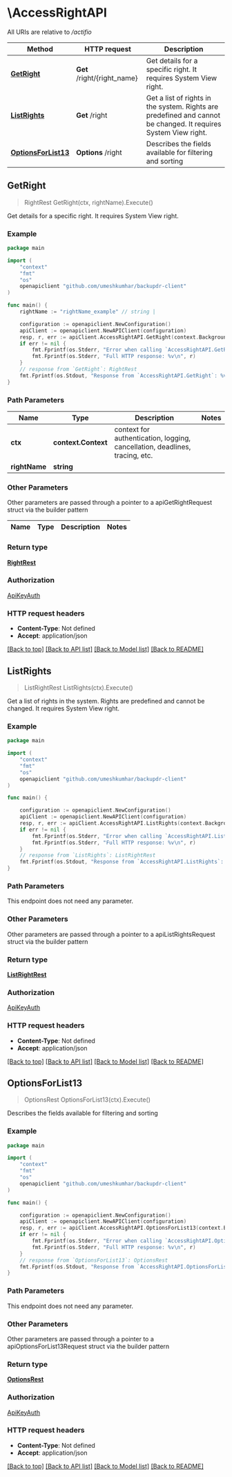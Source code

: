 # \AccessRightAPI

All URIs are relative to */actifio*

Method | HTTP request | Description
------------- | ------------- | -------------
[**GetRight**](AccessRightAPI.md#GetRight) | **Get** /right/{right_name} | Get details for a specific right. It requires System View right.
[**ListRights**](AccessRightAPI.md#ListRights) | **Get** /right | Get a list of rights in the system. Rights are predefined and cannot be changed. It requires System View right.
[**OptionsForList13**](AccessRightAPI.md#OptionsForList13) | **Options** /right | Describes the fields available for filtering and sorting



## GetRight

> RightRest GetRight(ctx, rightName).Execute()

Get details for a specific right. It requires System View right.

### Example

```go
package main

import (
	"context"
	"fmt"
	"os"
	openapiclient "github.com/umeshkumhar/backupdr-client"
)

func main() {
	rightName := "rightName_example" // string | 

	configuration := openapiclient.NewConfiguration()
	apiClient := openapiclient.NewAPIClient(configuration)
	resp, r, err := apiClient.AccessRightAPI.GetRight(context.Background(), rightName).Execute()
	if err != nil {
		fmt.Fprintf(os.Stderr, "Error when calling `AccessRightAPI.GetRight``: %v\n", err)
		fmt.Fprintf(os.Stderr, "Full HTTP response: %v\n", r)
	}
	// response from `GetRight`: RightRest
	fmt.Fprintf(os.Stdout, "Response from `AccessRightAPI.GetRight`: %v\n", resp)
}
```

### Path Parameters


Name | Type | Description  | Notes
------------- | ------------- | ------------- | -------------
**ctx** | **context.Context** | context for authentication, logging, cancellation, deadlines, tracing, etc.
**rightName** | **string** |  | 

### Other Parameters

Other parameters are passed through a pointer to a apiGetRightRequest struct via the builder pattern


Name | Type | Description  | Notes
------------- | ------------- | ------------- | -------------


### Return type

[**RightRest**](RightRest.md)

### Authorization

[ApiKeyAuth](../README.md#ApiKeyAuth)

### HTTP request headers

- **Content-Type**: Not defined
- **Accept**: application/json

[[Back to top]](#) [[Back to API list]](../README.md#documentation-for-api-endpoints)
[[Back to Model list]](../README.md#documentation-for-models)
[[Back to README]](../README.md)


## ListRights

> ListRightRest ListRights(ctx).Execute()

Get a list of rights in the system. Rights are predefined and cannot be changed. It requires System View right.

### Example

```go
package main

import (
	"context"
	"fmt"
	"os"
	openapiclient "github.com/umeshkumhar/backupdr-client"
)

func main() {

	configuration := openapiclient.NewConfiguration()
	apiClient := openapiclient.NewAPIClient(configuration)
	resp, r, err := apiClient.AccessRightAPI.ListRights(context.Background()).Execute()
	if err != nil {
		fmt.Fprintf(os.Stderr, "Error when calling `AccessRightAPI.ListRights``: %v\n", err)
		fmt.Fprintf(os.Stderr, "Full HTTP response: %v\n", r)
	}
	// response from `ListRights`: ListRightRest
	fmt.Fprintf(os.Stdout, "Response from `AccessRightAPI.ListRights`: %v\n", resp)
}
```

### Path Parameters

This endpoint does not need any parameter.

### Other Parameters

Other parameters are passed through a pointer to a apiListRightsRequest struct via the builder pattern


### Return type

[**ListRightRest**](ListRightRest.md)

### Authorization

[ApiKeyAuth](../README.md#ApiKeyAuth)

### HTTP request headers

- **Content-Type**: Not defined
- **Accept**: application/json

[[Back to top]](#) [[Back to API list]](../README.md#documentation-for-api-endpoints)
[[Back to Model list]](../README.md#documentation-for-models)
[[Back to README]](../README.md)


## OptionsForList13

> OptionsRest OptionsForList13(ctx).Execute()

Describes the fields available for filtering and sorting

### Example

```go
package main

import (
	"context"
	"fmt"
	"os"
	openapiclient "github.com/umeshkumhar/backupdr-client"
)

func main() {

	configuration := openapiclient.NewConfiguration()
	apiClient := openapiclient.NewAPIClient(configuration)
	resp, r, err := apiClient.AccessRightAPI.OptionsForList13(context.Background()).Execute()
	if err != nil {
		fmt.Fprintf(os.Stderr, "Error when calling `AccessRightAPI.OptionsForList13``: %v\n", err)
		fmt.Fprintf(os.Stderr, "Full HTTP response: %v\n", r)
	}
	// response from `OptionsForList13`: OptionsRest
	fmt.Fprintf(os.Stdout, "Response from `AccessRightAPI.OptionsForList13`: %v\n", resp)
}
```

### Path Parameters

This endpoint does not need any parameter.

### Other Parameters

Other parameters are passed through a pointer to a apiOptionsForList13Request struct via the builder pattern


### Return type

[**OptionsRest**](OptionsRest.md)

### Authorization

[ApiKeyAuth](../README.md#ApiKeyAuth)

### HTTP request headers

- **Content-Type**: Not defined
- **Accept**: application/json

[[Back to top]](#) [[Back to API list]](../README.md#documentation-for-api-endpoints)
[[Back to Model list]](../README.md#documentation-for-models)
[[Back to README]](../README.md)

